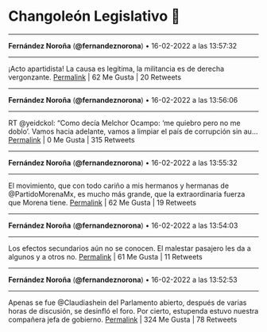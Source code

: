 # Changoleón Legislativo 🙈
*****
**Fernández Noroña** (**@fernandeznorona**) • 16-02-2022 a las 13:57:32
*****
¡Acto apartidista! La causa es legítima, la militancia es de derecha vergonzante.
[Permalink](https://twitter.com/fernandeznorona/status/1494068455682842629) | 62 Me Gusta | 20 Retweets
*****
**Fernández Noroña** (**@fernandeznorona**) • 16-02-2022 a las 13:56:06
*****
RT @yeidckol: “Como decía Melchor Ocampo: ‘me quiebro pero no me doblo’. Vamos hacia adelante, vamos a limpiar el país de corrupción sin au…
[Permalink](https://twitter.com/fernandeznorona/status/1494068092485488643) | 0 Me Gusta | 315 Retweets
*****
**Fernández Noroña** (**@fernandeznorona**) • 16-02-2022 a las 13:55:32
*****
El movimiento, que con todo cariño a mis hermanos y hermanas de @PartidoMorenaMx, es mucho más grande, que la extraordinaria fuerza que Morena tiene.
[Permalink](https://twitter.com/fernandeznorona/status/1494067949937823747) | 62 Me Gusta | 19 Retweets
*****
**Fernández Noroña** (**@fernandeznorona**) • 16-02-2022 a las 13:54:03
*****
Los efectos secundarios aún no se conocen. El malestar pasajero les da a algunos y a otros no.
[Permalink](https://twitter.com/fernandeznorona/status/1494067579266244608) | 61 Me Gusta | 11 Retweets
*****
**Fernández Noroña** (**@fernandeznorona**) • 16-02-2022 a las 13:52:53
*****
Apenas se fue @Claudiashein del Parlamento abierto, después de varias horas de discusión, se desinfló el foro.  Por cierto, estupenda estuvo nuestra compañera jefa de gobierno.
[Permalink](https://twitter.com/fernandeznorona/status/1494067283194437644) | 324 Me Gusta | 78 Retweets